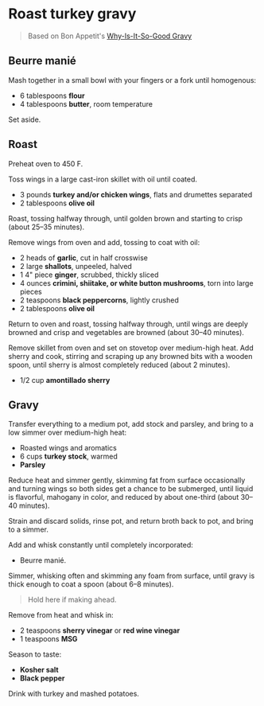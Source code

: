 # Roast turkey gravy

> Based on Bon Appetit's [Why-Is-It-So-Good Gravy](https://www.bonappetit.com/recipe/why-is-it-so-good-gravy)

## Beurre manié

Mash together in a small bowl with your fingers or a fork until homogenous:

- 6 tablespoons **flour**
- 4 tablespoons **butter**, room temperature

Set aside.

## Roast

Preheat oven to 450 F.

Toss wings in a large cast-iron skillet with oil until coated.

- 3 pounds **turkey and/or chicken wings**, flats and drumettes separated
- 2 tablespoons **olive oil**

Roast, tossing halfway through, until golden brown and starting to crisp (about 25–35 minutes).

Remove wings from oven and add, tossing to coat with oil:

- 2 heads of **garlic**, cut in half crosswise
- 2 large **shallots**, unpeeled, halved
- 1 4" piece **ginger**, scrubbed, thickly sliced
- 4 ounces **crimini, shiitake, or white button mushrooms**, torn into large pieces
- 2 teaspoons **black peppercorns**, lightly crushed
- 2 tablespoons **olive oil**

Return to oven and roast, tossing halfway through, until wings are deeply browned and crisp and vegetables are browned (about 30–40 minutes).

Remove skillet from oven and set on stovetop over medium-high heat. Add sherry and cook, stirring and scraping up any browned bits with a wooden spoon, until sherry is almost completely reduced (about 2 minutes).

- 1/2 cup **amontillado sherry**

## Gravy

Transfer everything to a medium pot, add stock and parsley, and bring to a low simmer over medium-high heat:

- Roasted wings and aromatics
- 6 cups **turkey stock**, warmed
- **Parsley**

Reduce heat and simmer gently, skimming fat from surface occasionally and turning wings so both sides get a chance to be submerged, until liquid is flavorful, mahogany in color, and reduced by about one-third (about 30–40 minutes).

Strain and discard solids, rinse pot, and return broth back to pot, and bring to a simmer.

Add and whisk constantly until completely incorporated:

- Beurre manié.

Simmer, whisking often and skimming any foam from surface, until gravy is thick enough to coat a spoon (about 6–8 minutes).

> Hold here if making ahead.

Remove from heat and whisk in:

- 2 teaspoons **sherry vinegar** or **red wine vinegar**
- 1 teaspoons **MSG**

Season to taste:

- **Kosher salt**
- **Black pepper**

Drink with turkey and mashed potatoes.

